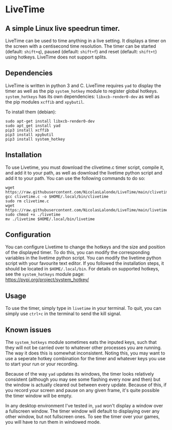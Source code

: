 # LiveTime
## A simple Linux live speedrun timer.
LiveTime can be used to time anything in a live setting. 
It displays a timer on the screen with a centisecond time resolution.
The timer can be started (default: `shift+q`), paused (default: `shift+f`) and reset (default: `shift+t`) using hotkeys.
LiveTime does not support splits.

## Dependencies
LiveTime is written in python 3 and C.
LiveTime requires `yad` to display the timer as well as the pip `system_hotkey` module to register global hotkeys.
`system_hotkeys` has its own dependencies: `libxcb-render0-dev` as well as the pip modules `xcffib` and `xpybutil`.

To install them (debian):
```
sudo apt-get install libxcb-render0-dev
sudo apt_get install yad
pip3 install xcffib
pip3 install xpybutil
pip3 install system_hotkey
```

## Installation
To use Livetime, you must download the clivetime.c timer script, compile it, and add it to your path, as well as download the livetime python script and add it to your path.
You can use the following commands to do so:
```
wget https://raw.githubusercontent.com/NicolasLalonde/LiveTime/main/clivetime.c
gcc clivetime.c -o $HOME/.local/bin/clivetime
sudo rm clivetime.c
wget https://raw.githubusercontent.com/NicolasLalonde/LiveTime/main/livetime
sudo chmod +x ./livetime
mv ./livetime $HOME/.local/bin/livetime
```

## Configuration
You can configure Livetime to change the hotkeys and the size and position of the displayed timer.
To do this, you can modify the corresponding variables in the livetime python script.
You can modify the livetime python script with your favourite text editor. 
If you followed the installation steps, it should be located in `$HOME/.local/bin`.
For details on supported hotkeys, see the `system_hotkeys` module page: https://pypi.org/project/system_hotkey/

## Usage
To use the timer, simply type in `livetime` in your terminal.
To quit, you can simply use `ctrl+c` in the terminal to send the kill signal.

## Known issues
The `system_hotkeys` module sometimes eats the inputed keys, such that they will not be carried over to whatever other processes you are running. 
The way it does this is somewhat inconsistent. 
Noting this, you may want to use a seperate hotkey combination for the timer and whatever keys you use to start your run or your recording.

Because of the way `yad` updates its windows, the timer looks relatively consistent (although you may see some flashing every now and then) but the window is actually cleared out between every update. Because of this, if you record your screen and pause on any given frame, it's quite possible the timer window will be empty.

In any desktop environment I've tested in, `yad` won't display a window over a fullscreen window. 
The timer window will default to displaying over any other window, but not fullscreen ones. 
To see the timer over your games, you will have to run them in windowed mode.

